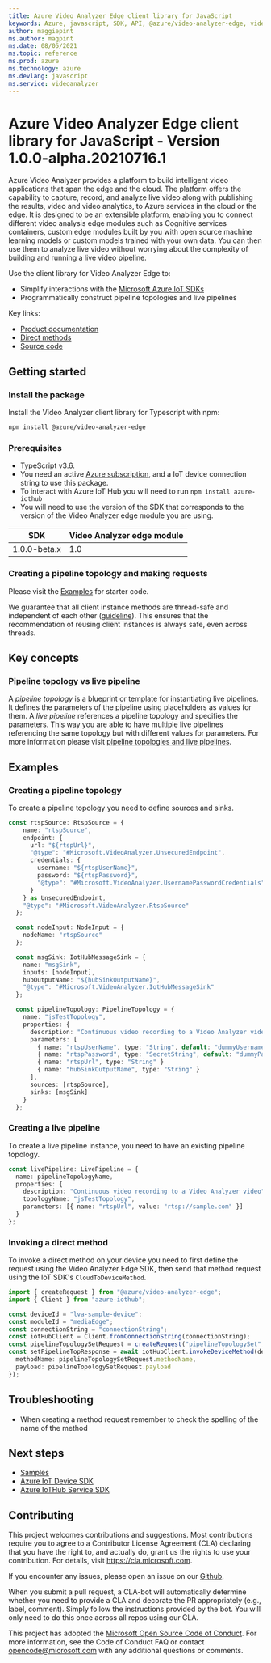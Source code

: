 ```yaml
---
title: Azure Video Analyzer Edge client library for JavaScript
keywords: Azure, javascript, SDK, API, @azure/video-analyzer-edge, videoanalyzer
author: maggiepint
ms.author: magpint
ms.date: 08/05/2021
ms.topic: reference
ms.prod: azure
ms.technology: azure
ms.devlang: javascript
ms.service: videoanalyzer
---
```


# Azure Video Analyzer Edge client library for JavaScript - Version 1.0.0-alpha.20210716.1 


Azure Video Analyzer provides a platform to build intelligent video applications that span the edge and the cloud. The platform offers the capability to capture, record, and analyze live video along with publishing the results, video and video analytics, to Azure services in the cloud or the edge. It is designed to be an extensible platform, enabling you to connect different video analysis edge modules such as Cognitive services containers, custom edge modules built by you with open source machine learning models or custom models trained with your own data. You can then use them to analyze live video without worrying about the complexity of building and running a live video pipeline.

Use the client library for Video Analyzer Edge to:

-  Simplify interactions with the [Microsoft Azure IoT SDKs](https://github.com/azure/azure-iot-sdks)
-  Programmatically construct pipeline topologies and live pipelines

Key links:
- [Product documentation][doc_product]
- [Direct methods][doc_direct_methods] 
- [Source code][source]

## Getting started

### Install the package

Install the Video Analyzer client library for Typescript with npm:

```bash
npm install @azure/video-analyzer-edge
```

### Prerequisites

-  TypeScript v3.6.
-  You need an active [Azure subscription][azure_sub], and a IoT device connection string to use this package.
-  To interact with Azure IoT Hub you will need to run `npm install azure-iothub`
-  You will need to use the version of the SDK that corresponds to the version of the Video Analyzer edge module you are using.

  | SDK          | Video Analyzer edge module |
  | ------------ | -------------------------- |
  | 1.0.0-beta.x | 1.0                        |

### Creating a pipeline topology and making requests

Please visit the [Examples](#examples) for starter code.

We guarantee that all client instance methods are thread-safe and independent of each other ([guideline](https://azure.github.io/azure-sdk/dotnet_introduction.html#dotnet-service-methods-thread-safety)). This ensures that the recommendation of reusing client instances is always safe, even across threads.

## Key concepts

### Pipeline topology vs live pipeline

A _pipeline topology_ is a blueprint or template for instantiating live pipelines. It defines the parameters of the pipeline using placeholders as values for them. A _live pipeline_ references a pipeline topology and specifies the parameters. This way you are able to have multiple live pipelines referencing the same topology but with different values for parameters. For more information please visit [pipeline topologies and live pipelines][doc_pipelines].

## Examples

### Creating a pipeline topology

To create a pipeline topology you need to define sources and sinks.

```typescript
const rtspSource: RtspSource = {
    name: "rtspSource",
    endpoint: {
      url: "${rtspUrl}",
      "@type": "#Microsoft.VideoAnalyzer.UnsecuredEndpoint",
      credentials: {
        username: "${rtspUserName}",
        password: "${rtspPassword}",
        "@type": "#Microsoft.VideoAnalyzer.UsernamePasswordCredentials"
      }
    } as UnsecuredEndpoint,
    "@type": "#Microsoft.VideoAnalyzer.RtspSource"
  };

  const nodeInput: NodeInput = {
    nodeName: "rtspSource"
  };

  const msgSink: IotHubMessageSink = {
    name: "msgSink",
    inputs: [nodeInput],
    hubOutputName: "${hubSinkOutputName}",
    "@type": "#Microsoft.VideoAnalyzer.IotHubMessageSink"
  };

  const pipelineTopology: PipelineTopology = {
    name: "jsTestTopology",
    properties: {
      description: "Continuous video recording to a Video Analyzer video",
      parameters: [
        { name: "rtspUserName", type: "String", default: "dummyUsername" },
        { name: "rtspPassword", type: "SecretString", default: "dummyPassword" },
        { name: "rtspUrl", type: "String" }
        { name: "hubSinkOutputName", type: "String" }
      ],
      sources: [rtspSource],
      sinks: [msgSink]
    }
  };

```

### Creating a live pipeline

To create a live pipeline instance, you need to have an existing pipeline topology.

```typescript
const livePipeline: LivePipeline = {
  name: pipelineTopologyName,
  properties: {
    description: "Continuous video recording to a Video Analyzer video",
    topologyName: "jsTestTopology",
    parameters: [{ name: "rtspUrl", value: "rtsp://sample.com" }]
  }
};
```

### Invoking a direct method

To invoke a direct method on your device you need to first define the request using the Video Analyzer Edge SDK, then send that method request using the IoT SDK's `CloudToDeviceMethod`.

```typescript
import { createRequest } from "@azure/video-analyzer-edge";
import { Client } from "azure-iothub";

const deviceId = "lva-sample-device";
const moduleId = "mediaEdge";
const connectionString = "connectionString";
const iotHubClient = Client.fromConnectionString(connectionString);
const pipelineTopologySetRequest = createRequest("pipelineTopologySet", pipelineTopology);
const setPipelineTopResponse = await iotHubClient.invokeDeviceMethod(deviceId, moduleId, {
  methodName: pipelineTopologySetRequest.methodName,
  payload: pipelineTopologySetRequest.payload
});
```

## Troubleshooting

-  When creating a method request remember to check the spelling of the name of the method

## Next steps

-  [Samples][samples]
-  [Azure IoT Device SDK][iot-device-sdk]
-  [Azure IoTHub Service SDK][iot-hub-sdk]

## Contributing

This project welcomes contributions and suggestions. Most contributions require
you to agree to a Contributor License Agreement (CLA) declaring that you have
the right to, and actually do, grant us the rights to use your contribution.
For details, visit https://cla.microsoft.com.

If you encounter any issues, please open an issue on our [Github][github-page-issues].

When you submit a pull request, a CLA-bot will automatically determine whether
you need to provide a CLA and decorate the PR appropriately (e.g., label,
comment). Simply follow the instructions provided by the bot. You will only
need to do this once across all repos using our CLA.

This project has adopted the
[Microsoft Open Source Code of Conduct][code_of_conduct]. For more information,
see the Code of Conduct FAQ or contact opencode@microsoft.com with any
additional questions or comments.

<!-- LINKS -->

[azure_cli]: https://docs.microsoft.com/cli/azure
[azure_sub]: https://azure.microsoft.com/free/
[cla]: https://cla.microsoft.com
[code_of_conduct]: https://opensource.microsoft.com/codeofconduct/
[coc_faq]: https://opensource.microsoft.com/codeofconduct/faq/
[coc_contact]: mailto:opencode@microsoft.com

[source]: https://aka.ms/ava/sdk/client/js/source
[samples]: https://aka.ms/video-analyzer-sample
[package]: https://aka.ms/ava/sdk/client/js
[doc_direct_methods]: https://go.microsoft.com/fwlink/?linkid=2162396
[doc_product]: https://go.microsoft.com/fwlink/?linkid=2162396
[doc_pipelines]: https://go.microsoft.com/fwlink/?linkid=2162396
[iot-device-sdk]: https://www.npmjs.com/package/azure-iot-device
[iot-hub-sdk]: https://github.com/Azure/azure-iot-sdk-node
[github-page-issues]: https://github.com/Azure/azure-sdk-for-js/issues

